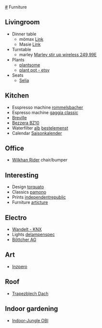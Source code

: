 [#](#) Furniture

## Livingroom
  - Dinner table
    - mömax [Link](https://www.vidarholen.net/contents/blog/?p=904)
    - Masie [Link](https://www.themasie.com/de/)
  - Turntable
    - marley [Marley stir up wireless 249,99E](https://www.thehouseofmarley.de/stir-it-up-wireless-1.html)
  - Plants
    - [plantsome](https://www.plantsome.de/)
    - [plant pot - etsy](https://www.etsy.com/listing/933513376/indoor-plant-pot-willow)
  - Seats
    - [Selia](https://kavehome.com/de/de/p/selia-stuhl-mit-antikem-nussbaumfinish)

## Kitchen
  - Esspresso machine [rommelsbacher](https://www.rommelsbacher.de/de/kaffee-espresso-center-eks-3010.html)
  - Espresso machine [gaggia classic](https://www.gaggia.de/manual-machines/new-classic/)
  - [Breville](https://www.breville.com/us/en/products/espresso/bes920.html)
  - [Bezzera BZ10](https://www.coffeecircle.com/de/p/bezzera-bz10-mit-eureka-mci)
  - Waterfilter [alb](https://alb-filter.com/collections/trinkwasserfilter/products/alb-filter-untertisch-komplett-set) [bestelemenst](https://bestelements.de/de)
  - Calendar [Saisonkalender](https://www.gemuese-der-saison.de/produktseite/wandkalender-obst-und-gem%C3%BCse-der-saison)

## Office
  - [Wilkhan Rider](https://shop.wilkhahn.com/Rider-Stehhilfe/205) chair/bumper

## Interesting
  - Design [torquato](https://www.torquato.de/)
  - Classics [pamono](https://www.pamono.de/)
  - Prints [independentrepublic](https://www.independentrepublic.it/collections/prints/products/sacred-profane-iii-4-prints-pack)
  - Furniture [articture](https://articture.com)

## Electro

  - [Wandelt - KNX](https://www.elektro-wandelt.de)
  - Lights [delampenspec](https://delampenspecialist.myshopify.com)
  - [Böttcher AG](https://www.bueromarkt-ag.de)

## Art

  - [Inzpero](https://inzpero.de/)

## Roof

 - [Trapezblech Dach](https://www.trapezbleche.com)
  
## Indoor gardening

  - [Indoor-Jungle
    OBI](https://www.obi.de/magazin/indoor-jungle)
